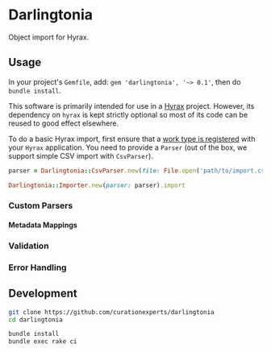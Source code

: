Darlingtonia
============

Object import for Hyrax.

Usage
-----

In your project's `Gemfile`, add: `gem 'darlingtonia', '~> 0.1'`, then do `bundle install`.


This software is primarily intended for use in a [Hyrax](https://github.com/samvera/hyrax) project.
However, its dependency on `hyrax` is kept strictly optional so most of its code can be reused to
good effect elsewhere.

To do a basic Hyrax import, first ensure that a [work type is registered](http://www.rubydoc.info/github/samvera/hyrax/Hyrax/Configuration#register_curation_concern-instance_method)
with your `Hyrax` application. You need to provide a `Parser` (out of the box, we support simple CSV
import with `CsvParser`).

```ruby
parser = Darlingtonia::CsvParser.new(file: File.open('path/to/import.csv'))

Darlingtonia::Importer.new(parser: parser).import
```

### Custom Parsers
#### Metadata Mappings
### Validation
### Error Handling

Development
-----------

```sh
git clone https://github.com/curationexperts/darlingtonia
cd darlingtonia

bundle install
bundle exec rake ci
```

